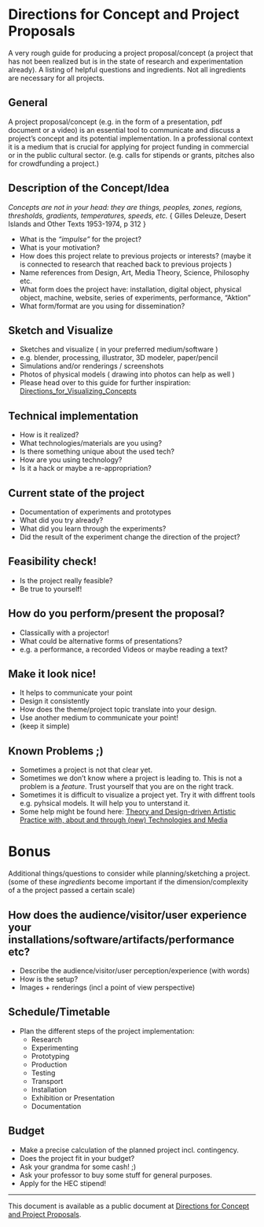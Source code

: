 # Directions for Concept and Project Proposals

A very rough guide for producing a project proposal/concept (a project that has not been realized but is in the state of research and experimentation already). A listing of helpful questions and ingredients. Not all ingredients are necessary for all projects. 

## General

A project proposal/concept (e.g. in the form of a presentation, pdf document or a video) is an essential tool to communicate and discuss a project’s concept and its potential implementation. In a professional context it is a medium that is crucial for applying for project funding in commercial or in the public cultural sector. (e.g. calls for stipends or grants, pitches also for crowdfunding a project.)

## Description of the Concept/Idea

*Concepts are not in your head: they are things, peoples, zones, regions, thresholds, gradients, temperatures, speeds, etc.*
{ Gilles Deleuze, Desert Islands and Other Texts 1953-1974, p 312 } 

- What is the *“impulse”* for the project?
- What is your motivation?
- How does this project relate to previous projects or interests? (maybe it is connected to research that reached back to previous projects )
- Name references from Design, Art, Media Theory, Science, Philosophy etc.
- What form does the project have: installation, digital object, physical object, machine, website, series of experiments, performance, “Aktion”
- What form/format are you using for dissemination? 

## Sketch and Visualize

- Sketches and visualize ( in your preferred medium/software )
- e.g. blender, processing, illustrator, 3D modeler, paper/pencil
- Simulations and/or renderings / screenshots
- Photos of physical models ( drawing into photos can help as well )
- Please head over to this guide for further inspiration: [Directions_for_Visualizing_Concepts](https://github.com/digitalmediabremen/documents/blob/master/Directions_for_Visualizing_Concepts.md)

## Technical implementation

- How is it realized?
- What technologies/materials are you using?
- Is there something unique about the used tech?
- How are you using technology?
- Is it a hack or maybe a re-appropriation?

## Current state of the project

- Documentation of experiments and prototypes
- What did you try already?
- What did you learn through the experiments?
- Did the result of the experiment change the direction of the project?

## Feasibility check!

- Is the project really feasible?
- Be true to yourself!

## How do you perform/present the proposal?

- Classically with a projector!
- What could be alternative forms of presentations?
- e.g. a performance, a recorded Videos or maybe reading a text?

## Make it look nice!

- It helps to communicate your point
- Design it consistently
- How does the theme/project topic translate into your design.
- Use another medium to communicate your point!
- (keep it simple)

## Known Problems ;)

- Sometimes a project is not that clear yet. 
- Sometimes we don’t know where a project is leading to. This is not a problem is a *feature*. Trust yourself that you are on the right track.
- Sometimes it is difficult to visualize a project yet. Try it with diffrent tools e.g. pyhsical models. It will help you to unterstand it.
- Some help might be found here: [Theory and Design-driven Artistic Practice with, about and through (new) Technologies and Media](https://docs.google.com/document/d/1uwNdwLStjFsURw0eKTtNJv-CyWoTwwJ08jGdl2DszSw/edit)

# Bonus

Additional things/questions to consider while planning/sketching a project. (some of these *ingredients* become important if the dimension/complexity of a
the project passed a certain scale) 


## How does the audience/visitor/user experience your installations/software/artifacts/performance etc?

- Describe the audience/visitor/user perception/experience (with words)
- How is the setup?
- Images + renderings (incl a point of view perspective)

## Schedule/Timetable

- Plan the different steps of the project implementation:
  - Research
  - Experimenting
  - Prototyping
  - Production
  - Testing
  - Transport
  - Installation
  - Exhibition or Presentation
  - Documentation

## Budget

- Make a precise calculation of the planned project incl. contingency.
- Does the project fit in your budget?
- Ask your grandma for some cash! ;)
- Ask your professor to buy some stuff for general purposes.
- Apply for the HEC stipend!

---

This document is available as a public document at [Directions for Concept and Project Proposals](http://dm-hb.de/dfcapp).
